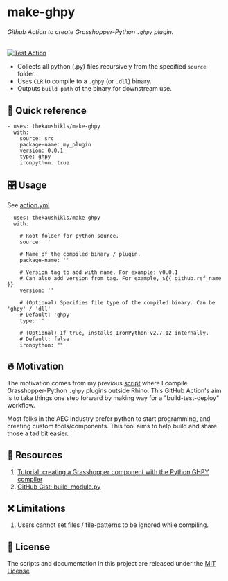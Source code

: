 # make-ghpy
###### Github Action to create Grasshopper-Python `.ghpy` plugin.
[![Test Action](https://github.com/thekaushikls/make-ghpy/actions/workflows/test_action.yml/badge.svg)](https://github.com/thekaushikls/make-ghpy/actions/workflows/test_action.yml)

* Collects all python (.py) files recursively from the specified `source` folder.
* Uses `CLR` to compile to a `.ghpy` (or `.dll`) binary.
* Outputs `build_path` of the binary for downstream use.

## 🚀 Quick reference
``` YML
- uses: thekaushikls/make-ghpy
  with:
    source: src
    package-name: my_plugin
    version: 0.0.1
    type: ghpy
    ironpython: true
```

## 🎛️ Usage
See [action.yml](https://github.com/thekaushikls/make-ghpy/blob/main/action.yml)
``` YML
- uses: thekaushikls/make-ghpy
  with:
  
    # Root folder for python source.
    source: ''
    
    # Name of the compiled binary / plugin.
    package-name: ''
    
    # Version tag to add with name. For example: v0.0.1
    # Can also add version from tag. For example, ${{ github.ref_name }}
    version: ''
    
    # (Optional) Specifies file type of the compiled binary. Can be 'ghpy' / 'dll'
    # Default: 'ghpy'
    type: ''
    
    # (Optional) If true, installs IronPython v2.7.12 internally.
    # Default: false
    ironpython: ""
```

## 🔥️ Motivation
The motivation comes from my previous [script](https://gist.github.com/thekaushikls/58a0727a86fb2e74121a782e123d163e) where I compile Grasshopper-Python `.ghpy` plugins outside Rhino. This GitHub Action's aim is to take things one step forward by making way for a "build-test-deploy" workflow.

Most folks in the AEC industry prefer python to start programming, and creating custom tools/components. This tool aims to help build and share those a tad bit easier.

## 📃 Resources
1. [Tutorial: creating a Grasshopper component with the Python GHPY compiler](https://discourse.mcneel.com/t/tutorial-creating-a-grasshopper-component-with-the-python-ghpy-compiler/38552)
2. [GitHub Gist: build_module.py](https://gist.github.com/thekaushikls/58a0727a86fb2e74121a782e123d163e)


## ❌ Limitations
1. Users cannot set files / file-patterns to be ignored while compiling.


## 🌱 License
The scripts and documentation in this project are released under the [MIT License](https://github.com/thekaushikls/make-ghpy/blob/main/LICENSE)